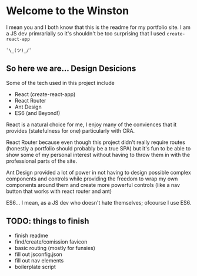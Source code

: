 # Welcome to the Winston

I mean you and I both know that this is the readme for my portfolio site. I am a JS dev primrarially so it's shouldn't be too surprising that I used `create-react-app`

`¯\_(ツ)_/¯`

## So here we are... Design Desicions

Some of the tech used in this project include

- React (create-react-app)
- React Router
- Ant Design
- ES6 (and Beyond!)

React is a natural choice for me, I enjoy many of the conviences that it provides (statefulness for one) particularly with CRA.

React Router because even though this project didn't really require routes (honestly a portfolio should probably be a true SPA) but it's fun to be able to show some of my personal interest without having to throw them in with the professional parts of the site.

Ant Design provided a lot of power in not having to design possible complex components and controls while providing the freedom to wrap my own components around them and create more powerful controls (like a nav button that works with react router and ant)

ES6... I mean, as a JS dev who doesn't hate themselves; ofcourse I use ES6.

## TODO: things to finish

- finish readme
- find/create/comission favicon
- basic routing (mostly for funsies)
- fill out jsconfig.json
- fill out nav elements
- boilerplate script
